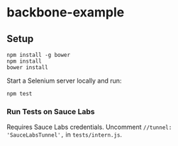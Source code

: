 backbone-example
=============

## Setup

```
npm install -g bower
npm install
bower install
```

Start a Selenium server locally and run:
```
npm test
```

### Run Tests on Sauce Labs

Requires Sauce Labs credentials. Uncomment `//tunnel: 'SauceLabsTunnel',` in `tests/intern.js`.

